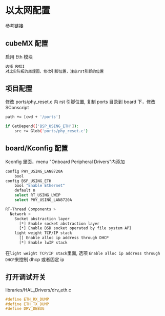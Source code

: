 # 以太网配置

参考[链接](https://www.rt-thread.org/document/site/application-note/components/network/an0010-lwip-driver-porting/)

## cubeMX 配置

启用 Eth 模块

```sh
选择 RMII
对比实际板的原理图，修改引脚位置，注意rst引脚的位置
```

## 项目配置

修改 ports/phy_reset.c 内 rst 引脚位置, 复制 ports 目录到 board 下，修改 SConscript

```sh
path += [cwd + '/ports']

if GetDepend(['BSP_USING_ETH']):
    src += Glob('ports/phy_reset.c')
```

## board/Kconfig 配置

Kconfig 里面，menu "Onboard Peripheral Drivers"内添加

```sh
config PHY_USING_LAN8720A
    bool
config BSP_USING_ETH
    bool "Enable Ethernet"
    default n
    select RT_USING_LWIP
    select PHY_USING_LAN8720A
```

```sh
RT-Thread Components >
  Network >
    Socket abstraction layer
      [*] Enable socket abstraction layer
      [*] Enable BSD socket operated by file system API
    light weight TCP/IP stack
      [] Enable alloc ip address through DHCP
      [*] Enable lwIP stack
```

在`light weight TCP/IP stack`里面, 选项 `Enable alloc ip address through DHCP`来控制 dhcp 或者固定 ip

## 打开调试开关

libraries/HAL_Drivers/drv_eth.c

```c
#define ETH_RX_DUMP
#define ETH_TX_DUMP
#define DRV_DEBUG
```
